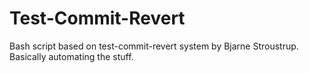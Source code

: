 # Test-Commit-Revert
Bash script based on test-commit-revert system by Bjarne Stroustrup. Basically automating the stuff. 
